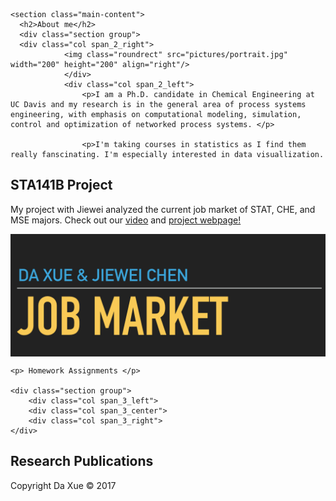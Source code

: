 <!-- This page was generated by GitHub Pages using the Hack theme by Ben Bleikamp. -->
<html lang="en-us">
  <head>
    <meta charset="UTF-8">
    <meta name="viewport" content="width=device-width, initial-scale=1">
    <link rel="stylesheet" type="text/css" href="stylesheets/normalize.css" media="screen">
    <link href='https://fonts.googleapis.com/css?family=Open+Sans:400,700' rel='stylesheet' type='text/css'>
    <link rel="stylesheet" type="text/css" href="stylesheets/stylesheet.css" media="screen">
    <link rel="stylesheet" type="text/css" href="stylesheets/github-light.css" media="screen">
        <style type="text/css">
      .page-header {
      <!-- background-image:url("stylesheets/whitebg.jpg"); -->
      color: #fff;
      text-shadow: 0px 0px 4px #ccccff;
      }
    </style>
  </head>
  <body>

    <section class="main-content">
      <h2>About me</h2>
      <div class="section group">
      <div class="col span_2_right">
	  			<img class="roundrect" src="pictures/portrait.jpg" width="200" height="200" align="right"/>
				</div>
				<div class="col span_2_left">
					<p>I am a Ph.D. candidate in Chemical Engineering at UC Davis and my research is in the general area of process systems engineering, with emphasis on computational modeling, simulation, control and optimization of networked process systems. </p>
					
					<p>I'm taking courses in statistics as I find them really fanscinating. I'm especially interested in data visuallization. 

			

<section class="main-content">
	<h2>STA141B Project</h2>
	<p> My project with Jiewei analyzed the current job market of STAT, CHE, and MSE majors. Check out our <a href="https://www.youtube.com/watch?v=vwKmp3zmiXg">video</a> and <a href="https://celinechen0211.github.io/JobMarket/jobmarket.html">project webpage!</a> </p>
		<a href="https://celinechen0211.github.io/JobMarket/jobmarket.html"><img src="pictures/project.jpg" width="600" align="center"/></a>

	<p> Homework Assignments </p>
	
	<div class="section group">
		<div class="col span_3_left">
		<div class="col span_3_center">
		<div class="col span_3_right">
	</div>
	

<section class="main-content">
	<h2>Research Publications</h2>
	
  


<footer class="site-footer">
    Copyright Da Xue &copy; 2017
</footer>
